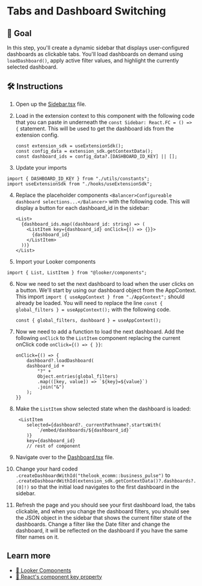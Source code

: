 # Tabs and Dashboard Switching

## 🎯 Goal

In this step, you'll create a dynamic sidebar that displays user-configured dashboards as clickable tabs. You'll load dashboards on demand using `loadDashboard()`, apply active filter values, and highlight the currently selected dashboard.

## 🛠️ Instructions

1. Open up the [Sidebar.tsx](../../../src/Sidebar.tsx) file.

2. Load in the extension context to this component with the following code that you can paste in underneath the `const Sidebar: React.FC = () => {` statement. This will be used to get the dashboard ids from the extension config.

   ```tsx
   const extension_sdk = useExtensionSdk();
   const config_data = extension_sdk.getContextData();
   const dashboard_ids = config_data?.[DASHBOARD_ID_KEY] || [];
   ```

3. Update your imports

```tsx
import { DASHBOARD_ID_KEY } from "./utils/constants";
import useExtensionSdk from "./hooks/useExtensionSdk";
```

4. Replace the placeholder components `<Balancer>Configureable dashboard selections...</Balancer>` with the following code. This will display a button for each dashboard_id in the sidebar:

   ```tsx
   <List>
     {dashboard_ids.map((dashboard_id: string) => (
       <ListItem key={dashboard_id} onClick={() => {}}>
         {dashboard_id}
       </ListItem>
     ))}
   </List>
   ```

5. Import your Looker components

```tsx
import { List, ListItem } from "@looker/components";
```

6. Now we need to set the next dashboard to load when the user clicks on a button. We'll start by using our dashboard object from the AppContext. This import `import { useAppContext } from "./AppContext";` should already be loaded. You will need to replace the line `const { global_filters } = useAppContext();` with the following code.

   ```tsx
   const { global_filters, dashboard } = useAppContext();
   ```

7. Now we need to add a function to load the next dashboard. Add the following `onClick` to the `ListItem` component replacing the current onClick code `onClick={() => { }}`:

   ```tsx
   onClick={() => {
       dashboard?.loadDashboard(
       dashboard_id +
           "?" +
           Object.entries(global_filters)
           .map(([key, value]) => `${key}=${value}`)
           .join("&")
       );
   }}
   ```

8. Make the `ListItem` show selected state when the dashboard is loaded:

   ```tsx
    <ListItem
       selected={dashboard?._currentPathname?.startsWith(
           `/embed/dashboards/${dashboard_id}`
       )}
       key={dashboard_id}
       // rest of component
   ```

9. Navigate over to the [Dashboard.tsx](../../../src/Dashboard.tsx) file.
10. Change your hard coded `.createDashboardWithId("thelook_ecomm::business_pulse")` to `.createDashboardWithId(extension_sdk.getContextData()?.dashboards?.[0]!)` so that the initial load navigates to the first dashboard in the sidebar.
11. Refresh the page and you should see your first dashboard load, the tabs clickable, and when you change the dashboard filters, you should see the JSON object in the sidebar that shows the current filter state of the dashboards. Change a filter like the Date filter and change the dashboard, it will be reflected on the dashboard if you have the same filter names on it.

## Learn more

- [📘 Looker Components](./glossary.md#looker-components)
- [📘 React's component key property](./glossary.md#what-is-key-in-listitem-keydashboard_id-)

```

```
